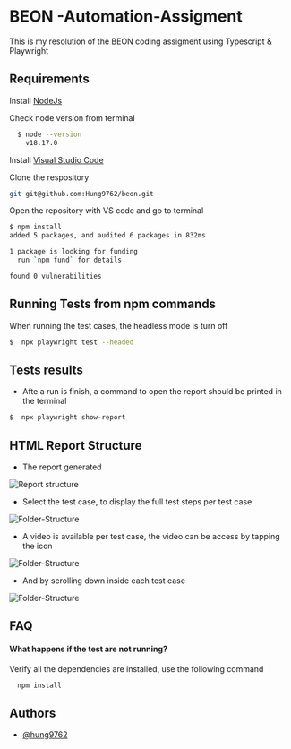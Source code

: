 # BEON -Automation-Assigment

This is my resolution of the BEON coding assigment using Typescript & Playwright

## Requirements

Install [NodeJs](https://nodejs.org/en)

Check node version from terminal

```bash
  $ node --version
    v18.17.0
```

Install [Visual Studio Code](https://code.visualstudio.com/)

Clone the respository

```sh
git git@github.com:Hung9762/beon.git
```

Open the repository with VS code and go to terminal

```sh
$ npm install
added 5 packages, and audited 6 packages in 832ms

1 package is looking for funding
  run `npm fund` for details

found 0 vulnerabilities
```

## Running Tests from npm commands

When running the test cases, the headless mode is turn off

```bash
$  npx playwright test --headed
```

## Tests results

- Afte a run is finish, a command to open the report should be printed in the terminal

```bash
$  npx playwright show-report
```

## HTML Report Structure

- The report generated

![Report structure](imgs/)

- Select the test case, to display the full test steps per test case

![Folder-Structure](imgs/)

- A video is available per test case, the video can be access by tapping the icon

![Folder-Structure](imgs/)

- And by scrolling down inside each test case

![Folder-Structure](imgs/)

## FAQ

#### What happens if the test are not running?

Verify all the dependencies are installed, use the following command

```bash
  npm install
```

## Authors

- [@hung9762](https://github.com/Hung9762)
